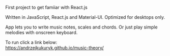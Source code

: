 First project to get famiiar with React.js

Written in JavaScript, React.js and Material-UI.
Optimized for desktops only.

App lets you to write music notes, scales and chords. Or just play simple melodies with onscreen keyboard.

To run click a link below: <br>
https://andrzejkukuryk.github.io/music-theory/
